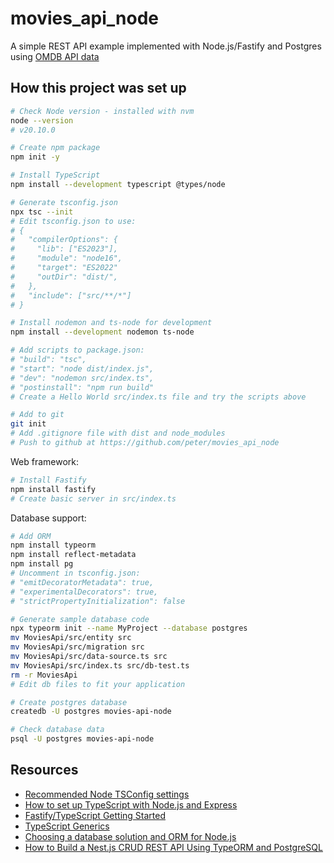 # movies_api_node

A simple REST API example implemented with Node.js/Fastify and Postgres using [OMDB API data](https://www.omdbapi.com/)

## How this project was set up

```sh
# Check Node version - installed with nvm
node --version
# v20.10.0

# Create npm package
npm init -y

# Install TypeScript
npm install --development typescript @types/node

# Generate tsconfig.json
npx tsc --init
# Edit tsconfig.json to use:
# {
#   "compilerOptions": {
#     "lib": ["ES2023"],
#     "module": "node16",
#     "target": "ES2022"
#     "outDir": "dist/",
#   },
#   "include": ["src/**/*"]
# }

# Install nodemon and ts-node for development
npm install --development nodemon ts-node

# Add scripts to package.json:
# "build": "tsc",
# "start": "node dist/index.js",
# "dev": "nodemon src/index.ts",
# "postinstall": "npm run build"
# Create a Hello World src/index.ts file and try the scripts above

# Add to git
git init
# Add .gitignore file with dist and node_modules
# Push to github at https://github.com/peter/movies_api_node
```

Web framework:

```sh
# Install Fastify
npm install fastify
# Create basic server in src/index.ts
```

Database support:

```sh
# Add ORM
npm install typeorm
npm install reflect-metadata
npm install pg
# Uncomment in tsconfig.json:
# "emitDecoratorMetadata": true,
# "experimentalDecorators": true,
# "strictPropertyInitialization": false

# Generate sample database code
npx typeorm init --name MyProject --database postgres
mv MoviesApi/src/entity src 
mv MoviesApi/src/migration src
mv MoviesApi/src/data-source.ts src 
mv MoviesApi/src/index.ts src/db-test.ts
rm -r MoviesApi
# Edit db files to fit your application

# Create postgres database
createdb -U postgres movies-api-node

# Check database data
psql -U postgres movies-api-node
```

## Resources

* [Recommended Node TSConfig settings](https://github.com/microsoft/TypeScript/wiki/Node-Target-Mapping)
* [How to set up TypeScript with Node.js and Express](https://blog.logrocket.com/how-to-set-up-node-typescript-express/)
* [Fastify/TypeScript Getting Started](https://fastify.dev/docs/latest/Reference/TypeScript/)
* [TypeScript Generics](https://www.typescriptlang.org/docs/handbook/2/generics.html)
* [Choosing a database solution and ORM for Node.js](https://medium.com/@aabedraba/choosing-a-database-solution-and-orm-for-node-js-6c256ced72ff)
* [How to Build a Nest.js CRUD REST API Using TypeORM and PostgreSQL](https://www.makeuseof.com/nestjs-crud-rest-api-typeorm-postgresql/)
